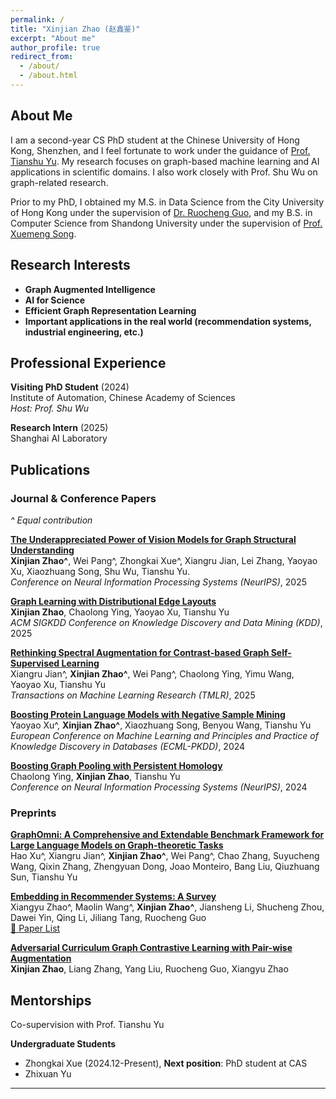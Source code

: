 ```yaml
---
permalink: /
title: "Xinjian Zhao (赵鑫鉴)"
excerpt: "About me"
author_profile: true
redirect_from: 
  - /about/
  - /about.html
---
```


## About Me

I am a second-year CS PhD student at the Chinese University of Hong Kong, Shenzhen, and I feel fortunate to work under the guidance of [Prof. Tianshu Yu](https://mypage.cuhk.edu.cn/academics/yutianshu/). My research focuses on graph-based machine learning and AI applications in scientific domains. I also work closely with Prof. Shu Wu on graph-related research.

Prior to my PhD, I obtained my M.S. in Data Science from the City University of Hong Kong under the supervision of [Dr. Ruocheng Guo](https://rguo12.github.io/), and my B.S. in Computer Science from Shandong University under the supervision of [Prof. Xuemeng Song](https://xuemengsong.github.io/).

## Research Interests

- **Graph Augmented Intelligence**
- **AI for Science**
- **Efficient Graph Representation Learning**
- **Important applications in the real world (recommendation systems, industrial engineering, etc.)**

  
## Professional Experience

**Visiting PhD Student** (2024)  
Institute of Automation, Chinese Academy of Sciences  
*Host: Prof. Shu Wu*

**Research Intern** (2025)  
Shanghai AI Laboratory

## Publications



### Journal & Conference Papers 

*^ Equal contribution*

**[The Underappreciated Power of Vision Models for Graph Structural Understanding]()**  
**Xinjian Zhao^**, Wei Pang^, Zhongkai Xue^, Xiangru Jian, Lei Zhang, Yaoyao Xu, Xiaozhuang Song, Shu Wu, Tianshu Yu.  
*Conference on Neural Information Processing Systems (NeurIPS)*, 2025

**[Graph Learning with Distributional Edge Layouts]()**  
**Xinjian Zhao**, Chaolong Ying, Yaoyao Xu, Tianshu Yu  
*ACM SIGKDD Conference on Knowledge Discovery and Data Mining (KDD)*, 2025

**[Rethinking Spectral Augmentation for Contrast-based Graph Self-Supervised Learning](https://openreview.net/pdf?id=HjpD5kpfa3)**  
Xiangru Jian^, **Xinjian Zhao^**, Wei Pang^, Chaolong Ying, Yimu Wang, Yaoyao Xu, Tianshu Yu  
*Transactions on Machine Learning Research (TMLR)*, 2025

**[Boosting Protein Language Models with Negative Sample Mining](https://arxiv.org/pdf/2402.16346)**  
Yaoyao Xu^, **Xinjian Zhao^**, Xiaozhuang Song, Benyou Wang, Tianshu Yu  
*European Conference on Machine Learning and Principles and Practice of Knowledge Discovery in Databases (ECML-PKDD)*, 2024

**[Boosting Graph Pooling with Persistent Homology](https://arxiv.org/pdf/2402.16346)**  
Chaolong Ying, **Xinjian Zhao**, Tianshu Yu  
*Conference on Neural Information Processing Systems (NeurIPS)*, 2024

### Preprints

**[GraphOmni: A Comprehensive and Extendable Benchmark Framework for Large Language Models on Graph-theoretic Tasks](https://arxiv.org/abs/2504.12764)**  
Hao Xu^, Xiangru Jian^, **Xinjian Zhao^**, Wei Pang^, Chao Zhang, Suyucheng Wang, Qixin Zhang, Zhengyuan Dong, Joao Monteiro, Bang Liu, Qiuzhuang Sun, Tianshu Yu

**[Embedding in Recommender Systems: A Survey](https://arxiv.org/pdf/2310.18608.pdf)**  
Xiangyu Zhao^, Maolin Wang^, **Xinjian Zhao^**, Jiansheng Li, Shucheng Zhou, Dawei Yin, Qing Li, Jiliang Tang, Ruocheng Guo  
[📝 Paper List](https://github.com/Applied-Machine-Learning-Lab/Embedding-in-Recommender-Systems)

**[Adversarial Curriculum Graph Contrastive Learning with Pair-wise Augmentation]()**  
**Xinjian Zhao**, Liang Zhang, Yang Liu, Ruocheng Guo, Xiangyu Zhao

## Mentorships
Co-supervision with Prof. Tianshu Yu

**Undergraduate Students**
- Zhongkai Xue (2024.12-Present), **Next position**: PhD student at CAS
- Zhixuan Yu
  
---






